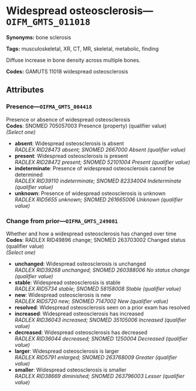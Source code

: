 # Widespread osteosclerosis—`OIFM_GMTS_011018`

**Synonyms:** bone sclerosis

**Tags:** musculoskeletal, XR, CT, MR, skeletal, metabolic, finding

Diffuse increase in bone density across multiple bones.

**Codes:** GAMUTS 11018 widespread osteosclerosis

## Attributes

### Presence—`OIFMA_GMTS_004418`

Presence or absence of widespread osteosclerosis  
**Codes**: SNOMED 705057003 Presence (property) (qualifier value)  
*(Select one)*

- **absent**: Widespread osteosclerosis is absent  
_RADLEX RID28473 absent; SNOMED 2667000 Absent (qualifier value)_
- **present**: Widespread osteosclerosis is present  
_RADLEX RID28472 present; SNOMED 52101004 Present (qualifier value)_
- **indeterminate**: Presence of widespread osteosclerosis cannot be determined  
_RADLEX RID39110 indeterminate; SNOMED 82334004 Indeterminate (qualifier value)_
- **unknown**: Presence of widespread osteosclerosis is unknown  
_RADLEX RID5655 unknown; SNOMED 261665006 Unknown (qualifier value)_

### Change from prior—`OIFMA_GMTS_249081`

Whether and how a widespread osteosclerosis has changed over time  
**Codes**: RADLEX RID49896 change; SNOMED 263703002 Changed status (qualifier value)  
*(Select one)*

- **unchanged**: Widespread osteosclerosis is unchanged  
_RADLEX RID39268 unchanged; SNOMED 260388006 No status change (qualifier value)_
- **stable**: Widespread osteosclerosis is stable  
_RADLEX RID5734 stable; SNOMED 58158008 Stable (qualifier value)_
- **new**: Widespread osteosclerosis is new  
_RADLEX RID5720 new; SNOMED 7147002 New (qualifier value)_
- **resolved**: Widespread osteosclerosis seen on a prior exam has resolved  
- **increased**: Widespread osteosclerosis has increased  
_RADLEX RID36043 increased; SNOMED 35105006 Increased (qualifier value)_
- **decreased**: Widespread osteosclerosis has decreased  
_RADLEX RID36044 decreased; SNOMED 1250004 Decreased (qualifier value)_
- **larger**: Widespread osteosclerosis is larger  
_RADLEX RID5791 enlarged; SNOMED 263768009 Greater (qualifier value)_
- **smaller**: Widespread osteosclerosis is smaller  
_RADLEX RID38669 diminished; SNOMED 263796003 Lesser (qualifier value)_